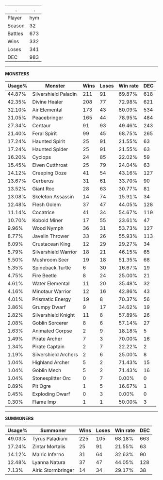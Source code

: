 .|.
|-|-
Player|hym
Season|32
Battles|673
Wins|332
Loses|341
DEC|983

---
**MONSTERS**

Usage%|Monster|Wins|Loses|Win rate|DEC|
-|-|-|-|-|-|
44.87%|Silvershield Paladin|211|91|69.87%|618|
42.35%|Divine Healer|208|77|72.98%|621|
32.10%|Air Elemental|173|43|80.09%|534|
31.05%|Peacebringer|165|44|78.95%|484|
27.34%|Centaur|91|93|49.46%|243|
21.40%|Feral Spirit|99|45|68.75%|265|
17.24%|Haunted Spirit|25|91|21.55%|63|
17.24%|Haunted Spider|25|91|21.55%|63|
16.20%|Cyclops|24|85|22.02%|59|
15.45%|Elven Cutthroat|25|79|24.04%|63|
14.12%|Creeping Ooze|41|54|43.16%|127|
13.67%|Cerberus|31|61|33.70%|90|
13.52%|Giant Roc|28|63|30.77%|81|
13.08%|Skeleton Assassin|14|74|15.91%|34|
12.48%|Flesh Golem|37|47|44.05%|128|
11.14%|Cocatrice|41|34|54.67%|119|
10.70%|Kobold Miner|17|55|23.61%|47|
9.96%|Wood Nymph|36|31|53.73%|127|
8.77%|Javelin Thrower|33|26|55.93%|113|
6.09%|Crustacean King|12|29|29.27%|34|
5.79%|Silvershield Warrior|18|21|46.15%|65|
5.50%|Mushroom Seer|19|18|51.35%|68|
5.35%|Spineback Turtle|6|30|16.67%|19|
4.75%|Fire Beetle|8|24|25.00%|21|
4.61%|Water Elemental|11|20|35.48%|32|
4.16%|Minotaur Warrior|12|16|42.86%|43|
4.01%|Prismatic Energy|19|8|70.37%|56|
3.86%|Grumpy Dwarf|9|17|34.62%|19|
2.82%|Silvershield Knight|11|8|57.89%|26|
2.08%|Goblin Sorcerer|8|6|57.14%|27|
1.63%|Animated Corpse|2|9|18.18%|5|
1.49%|Pirate Archer|7|3|70.00%|16|
1.34%|Pirate Captain|2|7|22.22%|2|
1.19%|Silvershield Archers|2|6|25.00%|8|
1.04%|Highland Archer|5|2|71.43%|15|
1.04%|Goblin Mech|5|2|71.43%|16|
1.04%|Stonesplitter Orc|0|7|0.00%|0|
0.89%|Pit Ogre|1|5|16.67%|1|
0.45%|Exploding Dwarf|0|3|0.00%|0|
0.30%|Flame Imp|1|1|50.00%|3|

---
**SUMMONERS**

Usage%|Summoner|Wins|Loses|Win rate|DEC|
-|-|-|-|-|-|
49.03%|Tyrus Paladium|225|105|68.18%|663|
17.24%|Zintar Mortalis|25|91|21.55%|63|
14.12%|Malric Inferno|31|64|32.63%|90|
12.48%|Lyanna Natura|37|47|44.05%|128|
7.13%|Alric Stormbringer|14|34|29.17%|38|
